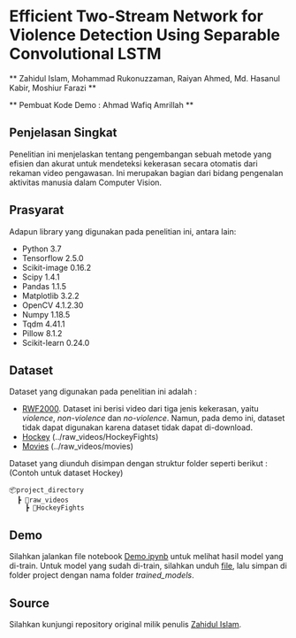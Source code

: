 # Efficient Two-Stream Network for Violence Detection Using Separable Convolutional LSTM
** Zahidul Islam, Mohammad Rukonuzzaman, Raiyan Ahmed, Md. Hasanul Kabir, Moshiur Farazi **

** Pembuat Kode Demo : Ahmad Wafiq Amrillah **

## Penjelasan Singkat
Penelitian ini menjelaskan tentang pengembangan sebuah metode yang efisien dan akurat untuk mendeteksi kekerasan secara otomatis dari rekaman video pengawasan. Ini merupakan bagian dari bidang pengenalan aktivitas manusia dalam Computer Vision.

## Prasyarat
Adapun library yang digunakan pada penelitian ini, antara lain:
* Python 3.7
* Tensorflow 2.5.0
* Scikit-image 0.16.2
* Scipy 1.4.1
* Pandas 1.1.5
* Matplotlib 3.2.2
* OpenCV 4.1.2.30
* Numpy 1.18.5
* Tqdm 4.41.1
* Pillow 8.1.2
* Scikit-learn 0.24.0

## Dataset
Dataset yang digunakan pada penelitian ini adalah :
* [RWF2000](https://github.com/mchengny/RWF2000-Video-Database-for-Violence-Detection). Dataset ini berisi video dari tiga jenis kekerasan, yaitu *violence*, *non-violence* dan *no-violence*. Namun, pada demo ini, dataset tidak dapat digunakan karena dataset tidak dapat di-download.
* [Hockey](https://www.kaggle.com/datasets/yassershrief/hockey-fight-vidoes) (../raw_videos/HockeyFights)
* [Movies](https://academictorrents.com/details/70e0794e2292fc051a13f05ea6f5b6c16f3d3635) (../raw_videos/movies)

Dataset yang diunduh disimpan dengan struktur folder seperti berikut : (Contoh untuk dataset Hockey)
```
📦project_directory
  ┣ 📂raw_videos
    ┣ 📂HockeyFights
```

## Demo
Silahkan jalankan file notebook [Demo.ipynb](https://github.com/wafiqamrillah/TwoStreamSepConvLSTM_ViolenceDetection/blob/master/Demo.ipynb) untuk melihat hasil model yang di-train. Untuk model yang sudah di-train, silahkan unduh [file](https://drive.google.com/drive/folders/1igx-plktW069IgXyWg3H78AKuTg-jCza?usp=sharing), lalu simpan di folder project dengan nama folder *trained_models*.

## Source
Silahkan kunjungi repository original milik penulis [Zahidul Islam](https://github.com/zahid58/TwoStreamSepConvLSTM_ViolenceDetection).